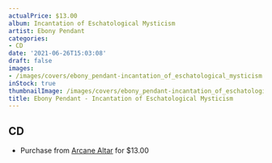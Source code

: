 ```yaml
---
actualPrice: $13.00
album: Incantation of Eschatological Mysticism
artist: Ebony Pendant
categories:
- CD
date: '2021-06-26T15:03:08'
draft: false
images:
- /images/covers/ebony_pendant-incantation_of_eschatological_mysticism.jpg
inStock: true
thumbnailImage: /images/covers/ebony_pendant-incantation_of_eschatological_mysticism-thumb.jpg
title: Ebony Pendant - Incantation of Eschatological Mysticism
---
```


## CD
* Purchase from [Arcane Altar](https://arcanealtar.bigcartel.com/product/ebony-pendant-incantation-of-eschatological-mysticism-cd) for $13.00
